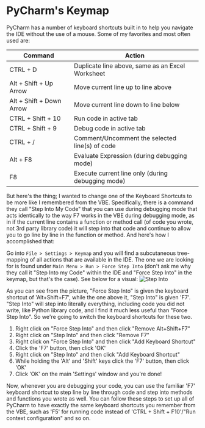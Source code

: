 # PyCharm's Keymap

PyCharm has a number of keyboard shortcuts built in to help you navigate the IDE without the use of a mouse. Some of my favorites and most often used are:

Command | Action
--- | ---
CTRL + D | Duplicate line above, same as an Excel Worksheet
Alt + Shift + Up Arrow | Move current line up to line above
Alt + Shift + Down Arrow | Move current line down to line below
CTRL + Shift + 10 | Run code in active tab
CTRL + Shift + 9 | Debug code in active tab
CTRL + / | Comment/Uncomment the selected line(s) of code
Alt + F8 | Evaluate Expression (during debugging mode)
F8 | Execute current line only (during debugging mode)

But here's the thing; I wanted to change one of the Keyboard Shortcuts to be more like I remembered from the VBE. Specifically, there is a command they call "Step Into My Code" that you can use during debugging mode that acts identically to the way F7 works in the VBE during debugging mode, as in if the current line contains a function or method call (of code you wrote, not 3rd party library code) it will step into that code and continue to allow you to go line by line in the function or method. And here's how I accomplished that:

Go into `File > Settings > Keymap` and you will find a subcutaneous tree-mapping of all actions that are available in the IDE. The one we are looking for is found under `Main Menu > Run > Force Step Into` (don't ask me why they call it "Step Into my Code" within the IDE and "Force Step Into" in the keymap, but that's the case). See below for a visual:
![Step Into](../master/images/step_into.png)

As you can see from the picture, "Force Step Into" is given the keyboard shortcut of 'Alt+Shift+F7', while the one above it, "Step Into" is given 'F7'. "Step Into" will step into literally everything, including code you did not write, like Python library code, and I find it much less useful than "Force Step Into". So we're going to switch the keyboard shortcuts for these two.

1. Right click on "Force Step Into" and then click "Remove Alt+Shift+F7"
2. Right click on "Step Into" and then click "Remove F7"
3. Right click on "Force Step Into" and then click "Add Keyboard Shortcut"
4. Click the 'F7' button, then click 'OK'
5. Right click on "Step Into" and then click "Add Keyboard Shortcut"
6. While holding the 'Alt' and 'Shift' keys click the 'F7' button, then click 'OK'
7. Click 'OK' on the main 'Settings' window and you're done!

Now, whenever you are debugging your code, you can use the familiar 'F7' keyboard shortcut to step line by line through code and step into methods and functions you wrote as well. You can follow these steps to set up all of PyCharm to have exactly the same keyboard shortcuts you remember from the VBE, such as 'F5' for running code instead of 'CTRL + Shift + F10'/"Run context configuration" and so on.

